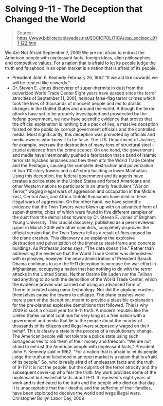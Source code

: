 # Solving 9-11 - The Deception that Changed the World

> Source: https://www.bibliotecapleyades.net/SOCIOPOLITICA/esp_sociopol_911_122.htm

We Are Not Afraid
September 7, 2009
We are not afraid to entrust the American people with unpleasant facts,
foreign ideas, alien philosophies, and competitive values. For a nation
that is afraid to let its people judge the truth and falsehood in an
open market is a nation that is afraid of its people.
- President John F. Kennedy
February 26, 1962
"If we act like cowards we will be treated like cowards."
- Dr. Steven E. Jones
discoverer of super-thermite in dust from the
pulverized World Trade Center
Eight years have passed since the terror atrocities of September 11,
2001, heinous false-flag terror crimes which took the lives of thousands
of innocent people and led to drastic changes in the United States and
around the world.
Although the terror attacks have yet to be properly
investigated and prosecuted by the federal government, we now have
scientific evidence that proves that the official explanation is nothing
but a pack of lies, a massive deception foisted on the public by corrupt
government officials and the controlled media. Most significantly, this
deception was promoted by officials and media owners who knew it to be
false.
The U.S. Department of Justice, for example, oversaw the
destruction of many tons of structural steel - crucial evidence from the
crime scenes.
On one hand, the government and media have intentionally pushed a
fabrication that a band of Islamic terrorists hijacked airplanes and
flew them into the World Trade Center and the Pentagon, causing the
complete destruction and pulverization of two 110-story towers and a
47-story building in lower Manhattan.
Using this deception, the federal
government and its agents have created a police state in the United
States and forced Americans and other Western nations to participate in
an utterly fraudulent "War on Terror," waging illegal wars of aggression
and occupation in the Middle East, Central Asia, and Africa. Untold
thousands have died in these illegal wars of aggression.
On the other hand, we have scientific evidence that the Twin Towers were
blown up with an advanced form of super-thermite, chips of which were
found in five different samples of the dust from the demolished towers
by Dr. Steven E. Jones of Brigham Young University.
This crucial
discovery, published as a peer-reviewed paper in March 2009 with other
scientists, completely disproves the official version that the Twin
Towers fell as a result of fires caused by the plane crashes. This
discovery also explains the explosive destruction and pulverization of
the immense steel-frame and concrete buildings.
As Professor Jones says,
"The data doesn't lie."
Rather than addressing the evidence that the World Trade Center was
demolished with explosives, however, the new administration of President
Barack Obama
continues to use the 9-11 deception to increase the war
effort in Afghanistan, occupying a nation that had nothing to do with
the terror attacks in the United States.
Neither
Osama Bin Laden nor the Taliban had
anything to do with the demolition of the World Trade Center, which the
evidence proves was carried out using an advanced form of Thermite
created using nano-technology. Nor did the airplane crashes themselves
cause the towers to collapse. The plane crashes were merely part of the
deception, meant to provide a plausible explanation for the pre-planned
explosive demolitions that followed.
This is why 2009 is such a crucial year for 9-11 truth.
A modern
republic like the United States cannot continue for very long as a free
nation with a government and media that lie to the people about the
murder of thousands of its citizens and illegal wars supposedly waged on
their behalf. This is clearly a state in the process of a revolutionary
change.
The American people will not tolerate a police state using such
outrageous lies to rob them of their money and freedom.
"We are not afraid to entrust the American people with unpleasant
facts," President John F. Kennedy said in 1962. "For a nation that is
afraid to let its people judge the truth and falsehood in an open market
is a nation that is afraid of its people."
So, who is really afraid of
unpleasant facts and the truth of 9-11? It is not the people, but the
culprits of the terror atrocity and the subsequent cover-up who fear the
truth.
My work provides some of the unpleasant but essential facts about 9-11.
It represents eight years of work and is dedicated to the truth and the
people who died on that day.
It is unacceptable that their deaths, and
the suffering of their families, have been exploited to deceive the
world and wage illegal wars.
Christopher Bollyn
Labor Day, 2009
